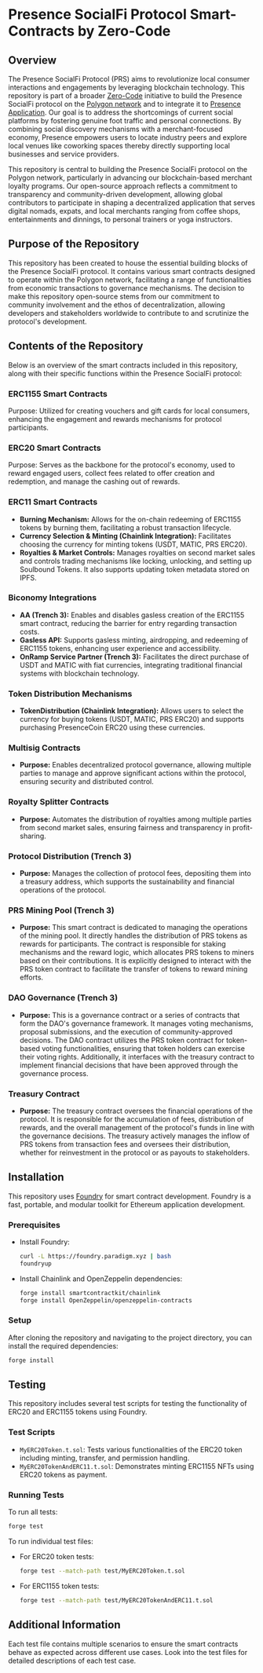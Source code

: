 
# Presence SocialFi Protocol Smart-Contracts by Zero-Code

## Overview
The Presence SocialFi Protocol (PRS) aims to revolutionize local consumer interactions and engagements by leveraging blockchain technology. This repository is part of a broader [Zero-Code](https://zero-code.io) initiative to build the Presence SocialFi protocol on the [Polygon network](https://polygon.technology/) and to integrate it to [Presence Application](https://presence.bio/). Our goal is to address the shortcomings of current social platforms by fostering genuine foot traffic and personal connections. By combining social discovery mechanisms with a merchant-focused economy, Presence empowers users to locate industry peers and explore local venues like coworking spaces thereby directly supporting local businesses and service providers.

This repository is central to building the Presence SocialFi protocol on the Polygon network, particularly in advancing our blockchain-based merchant loyalty programs. Our open-source approach reflects a commitment to transparency and community-driven development, allowing global contributors to participate in shaping a decentralized application that serves digital nomads, expats, and local merchants ranging from coffee shops, entertainments and dinnings, to personal trainers or yoga instructors.


## Purpose of the Repository
This repository has been created to house the essential building blocks of the Presence SocialFi protocol. It contains various smart contracts designed to operate within the Polygon network, facilitating a range of functionalities from economic transactions to governance mechanisms. The decision to make this repository open-source stems from our commitment to community involvement and the ethos of decentralization, allowing developers and stakeholders worldwide to contribute to and scrutinize the protocol's development.

## Contents of the Repository
Below is an overview of the smart contracts included in this repository, along with their specific functions within the Presence SocialFi protocol:

### ERC1155 Smart Contracts
Purpose: Utilized for creating vouchers and gift cards for local consumers, enhancing the engagement and rewards mechanisms for protocol participants.
### ERC20 Smart Contracts
Purpose: Serves as the backbone for the protocol's economy, used to reward engaged users, collect fees related to offer creation and redemption, and manage the cashing out of rewards.
### ERC11 Smart Contracts
- **Burning Mechanism:** Allows for the on-chain redeeming of ERC1155 tokens by burning them, facilitating a robust transaction lifecycle.
- **Currency Selection & Minting (Chainlink Integration):** Facilitates choosing the currency for minting tokens (USDT, MATIC, PRS ERC20).
- **Royalties & Market Controls:** Manages royalties on second market sales and controls trading mechanisms like locking, unlocking, and setting up Soulbound Tokens. It also supports updating token metadata stored on IPFS.
### Biconomy Integrations
- **AA (Trench 3):** Enables and disables gasless creation of the ERC1155 smart contract, reducing the barrier for entry regarding transaction costs.
- **Gasless API:** Supports gasless minting, airdropping, and redeeming of ERC1155 tokens, enhancing user experience and accessibility.
- **OnRamp Service Partner (Trench 3):** Facilitates the direct purchase of USDT and MATIC with fiat currencies, integrating traditional financial systems with blockchain technology.
### Token Distribution Mechanisms
- **TokenDistribution (Chainlink Integration):** Allows users to select the currency for buying tokens (USDT, MATIC, PRS ERC20) and supports purchasing PresenceCoin ERC20 using these currencies.
### Multisig Contracts
- **Purpose:** Enables decentralized protocol governance, allowing multiple parties to manage and approve significant actions within the protocol, ensuring security and distributed control.
### Royalty Splitter Contracts
- **Purpose:** Automates the distribution of royalties among multiple parties from second market sales, ensuring fairness and transparency in profit-sharing.
### Protocol Distribution (Trench 3)
- **Purpose:** Manages the collection of protocol fees, depositing them into a treasury address, which supports the sustainability and financial operations of the protocol.

### PRS Mining Pool (Trench 3)
- **Purpose:** This smart contract is dedicated to managing the operations of the mining pool. It directly handles the distribution of PRS tokens as rewards for participants. The contract is responsible for staking mechanisms and the reward logic, which allocates PRS tokens to miners based on their contributions. It is explicitly designed to interact with the PRS token contract to facilitate the transfer of tokens to reward mining efforts.
### DAO Governance (Trench 3)
- **Purpose:** This is a governance contract or a series of contracts that form the DAO's governance framework. It manages voting mechanisms, proposal submissions, and the execution of community-approved decisions. The DAO contract utilizes the PRS token contract for token-based voting functionalities, ensuring that token holders can exercise their voting rights. Additionally, it interfaces with the treasury contract to implement financial decisions that have been approved through the governance process.
### Treasury Contract
- **Purpose:** The treasury contract oversees the financial operations of the protocol. It is responsible for the accumulation of fees, distribution of rewards, and the overall management of the protocol's funds in line with the governance decisions. The treasury actively manages the inflow of PRS tokens from transaction fees and oversees their distribution, whether for reinvestment in the protocol or as payouts to stakeholders.


## Installation

This repository uses [Foundry](https://book.getfoundry.sh/) for smart contract development. Foundry is a fast, portable, and modular toolkit for Ethereum application development.

### Prerequisites

- Install Foundry:
  ```sh
  curl -L https://foundry.paradigm.xyz | bash
  foundryup
  ```

- Install Chainlink and OpenZeppelin dependencies:
  ```sh
  forge install smartcontractkit/chainlink
  forge install OpenZeppelin/openzeppelin-contracts
  ```

### Setup

After cloning the repository and navigating to the project directory, you can install the required dependencies:

```sh
forge install
```

## Testing

This repository includes several test scripts for testing the functionality of ERC20 and ERC1155 tokens using Foundry.

### Test Scripts

- `MyERC20Token.t.sol`: Tests various functionalities of the ERC20 token including minting, transfer, and permission handling.
- `MyERC20TokenAndERC11.t.sol`: Demonstrates minting ERC1155 NFTs using ERC20 tokens as payment.

### Running Tests

To run all tests:

```sh
forge test
```

To run individual test files:

- For ERC20 token tests:
  ```sh
  forge test --match-path test/MyERC20Token.t.sol
  ```

- For ERC1155 token tests:
  ```sh
  forge test --match-path test/MyERC20TokenAndERC11.t.sol
  ```



## Additional Information

Each test file contains multiple scenarios to ensure the smart contracts behave as expected across different use cases. Look into the test files for detailed descriptions of each test case.
